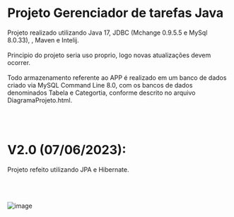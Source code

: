 # Projeto Gerenciador de tarefas Java


Projeto realizado utilizando Java 17, JDBC (Mchange 0.9.5.5 e MySql 8.0.33), , Maven e Intelij.
<br><br>
Principio do projeto seria uso proprio, logo novas atualizações devem ocorrer. <br><br>
Todo armazenamento referente ao APP é realizado em um banco de dados criado via MySQL Command Line 8.0, com os bancos de dados denominados Tabela e Categortia, conforme descrito no arquivo DiagramaProjeto.html.

<br><br>

# V2.0 (07/06/2023):

Projeto refeito utilizando JPA e Hibernate.


<br><br><br>
![image](https://github.com/JoaoVMoreira/projetoTarefasJDBC/assets/70723985/22e1bc33-a831-49fd-b6b3-97c1ea7ebc24)
